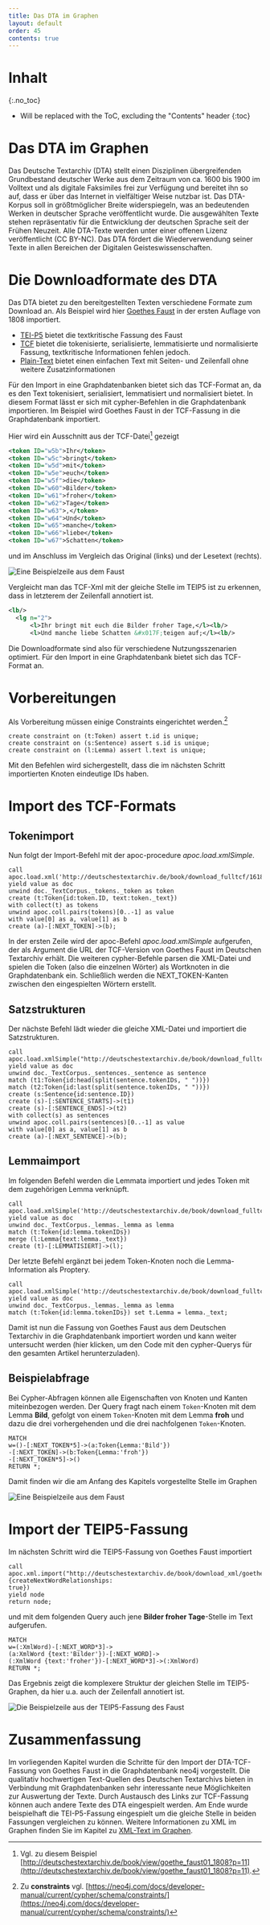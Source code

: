 ```yaml
---
title: Das DTA im Graphen
layout: default
order: 45
contents: true
---
```


# Inhalt
{:.no_toc}

* Will be replaced with the ToC, excluding the "Contents" header
{:toc}

# Das DTA im Graphen

Das Deutsche Textarchiv (DTA) stellt einen Disziplinen übergreifenden Grundbestand deutscher Werke aus dem Zeitraum von ca. 1600 bis 1900 im Volltext und als digitale Faksimiles frei zur Verfügung und bereitet ihn so auf, dass er über das Internet in vielfältiger Weise nutzbar ist. Das DTA-Korpus soll in größtmöglicher Breite widerspiegeln, was an bedeutenden Werken in deutscher Sprache veröffentlicht wurde. Die ausgewählten Texte stehen repräsentativ für die Entwicklung der deutschen Sprache seit der Frühen Neuzeit. Alle DTA-Texte werden unter einer offenen Lizenz veröffentlicht (CC BY-NC). Das DTA fördert die Wiederverwendung seiner Texte in allen Bereichen der Digitalen Geisteswissenschaften.

# Die Downloadformate des DTA

Das DTA bietet zu den bereitgestellten Texten verschiedene Formate zum Download an. Als Beispiel wird hier [Goethes Faust](http://deutschestextarchiv.de/book/show/goethe_faust01_1808) in der ersten Auflage von 1808 importiert.

+ [TEI-P5](http://deutschestextarchiv.de/book/download_xml/goethe_faust01_1808) bietet die textkritische Fassung des Faust
+ [TCF](http://deutschestextarchiv.de/book/download_fulltcf/16181) bietet die tokenisierte, serialisierte, lemmatisierte und normalisierte Fassung, textkritische Informationen fehlen jedoch.
+ [Plain-Text](http://deutschestextarchiv.de/book/download_txt/goethe_faust01_1808) bietet einen einfachen Text mit Seiten- und Zeilenfall ohne weitere Zusatzinformationen

Für den Import in eine Graphdatenbanken bietet sich das TCF-Format an, da es den Text tokenisiert, serialisiert, lemmatisiert und normalisiert bietet. In diesem Format lässt er sich mit cypher-Befehlen in die Graphdatenbank importieren. Im Beispiel wird Goethes Faust in der TCF-Fassung in die Graphdatenbank importiert.

Hier wird ein Ausschnitt aus der TCF-Datei[^f332] gezeigt

~~~xml
<token ID="w5b">Ihr</token>
<token ID="w5c">bringt</token>
<token ID="w5d">mit</token>
<token ID="w5e">euch</token>
<token ID="w5f">die</token>
<token ID="w60">Bilder</token>
<token ID="w61">froher</token>
<token ID="w62">Tage</token>
<token ID="w63">,</token>
<token ID="w64">Und</token>
<token ID="w65">manche</token>
<token ID="w66">liebe</token>
<token ID="w67">Schatten</token>
~~~

und im Anschluss im Vergleich das Original (links) und der Lesetext (rechts).

![Eine Beispielzeile aus dem Faust](Bilder/Faust-S11-Faks.png)

Vergleicht man das TCF-Xml mit der gleiche Stelle im TEIP5 ist zu erkennen, dass in letzterem der Zeilenfall annotiert ist.

~~~xml
<lb/>
  <lg n="2">
      <l>Ihr bringt mit euch die Bilder froher Tage,</l><lb/>
      <l>Und manche liebe Schatten &#x017F;teigen auf;</l><lb/>
~~~

Die Downloadformate sind also für verschiedene Nutzungsszenarien optimiert. Für den Import in eine Graphdatenbank bietet sich das TCF-Format an.

# Vorbereitungen

Als Vorbereitung müssen einige Constraints eingerichtet werden.[^0235]

~~~cypher
create constraint on (t:Token) assert t.id is unique;
create constraint on (s:Sentence) assert s.id is unique;
create constraint on (l:Lemma) assert l.text is unique;
~~~

Mit den Befehlen wird sichergestellt, dass die im nächsten Schritt importierten Knoten eindeutige IDs haben.

# Import des TCF-Formats

## Tokenimport

Nun folgt der Import-Befehl mit der apoc-procedure *apoc.load.xmlSimple*.

~~~cypher
call apoc.load.xml('http://deutschestextarchiv.de/book/download_fulltcf/16181') yield value as doc
unwind doc._TextCorpus._tokens._token as token
create (t:Token{id:token.ID, text:token._text})
with collect(t) as tokens
unwind apoc.coll.pairs(tokens)[0..-1] as value
with value[0] as a, value[1] as b
create (a)-[:NEXT_TOKEN]->(b);
~~~

In der ersten Zeile wird der apoc-Befehl *apoc.load.xmlSimple* aufgerufen, der als Argument die URL der TCF-Version von Goethes Faust im Deutschen Textarchiv erhält. Die weiteren cypher-Befehle parsen die XML-Datei und spielen die Token (also die einzelnen Wörter) als Wortknoten in die Graphdatenbank ein. Schließlich werden die NEXT_TOKEN-Kanten zwischen den eingespielten Wörtern erstellt.

## Satzstrukturen

Der nächste Befehl lädt wieder die gleiche XML-Datei und importiert die Satzstrukturen.

~~~cypher
call apoc.load.xmlSimple("http://deutschestextarchiv.de/book/download_fulltcf/16181") yield value as doc
unwind doc._TextCorpus._sentences._sentence as sentence
match (t1:Token{id:head(split(sentence.tokenIDs, " "))})
match (t2:Token{id:last(split(sentence.tokenIDs, " "))})
create (s:Sentence{id:sentence.ID})
create (s)-[:SENTENCE_STARTS]->(t1)
create (s)-[:SENTENCE_ENDS]->(t2)
with collect(s) as sentences
unwind apoc.coll.pairs(sentences)[0..-1] as value
with value[0] as a, value[1] as b
create (a)-[:NEXT_SENTENCE]->(b);
~~~

## Lemmaimport

Im folgenden Befehl werden die Lemmata importiert und jedes Token mit dem zugehörigen Lemma verknüpft.

~~~cypher
call apoc.load.xmlSimple('http://deutschestextarchiv.de/book/download_fulltcf/16181') yield value as doc
unwind doc._TextCorpus._lemmas._lemma as lemma
match (t:Token{id:lemma.tokenIDs})
merge (l:Lemma{text:lemma._text})
create (t)-[:LEMMATISIERT]->(l);
~~~

Der letzte Befehl ergänzt bei jedem Token-Knoten noch die Lemma-Information als Proptery.

~~~cypher
call apoc.load.xmlSimple('http://deutschestextarchiv.de/book/download_fulltcf/16181') yield value as doc
unwind doc._TextCorpus._lemmas._lemma as lemma
match (t:Token{id:lemma.tokenIDs}) set t.Lemma = lemma._text;
~~~

Damit ist nun die Fassung von Goethes Faust aus dem Deutschen Textarchiv in die Graphdatenbank importiert worden und kann weiter untersucht werden (hier klicken, um den Code mit den cypher-Querys für den gesamten Artikel herunterzuladen).

## Beispielabfrage

Bei Cypher-Abfragen können alle Eigenschaften von Knoten und Kanten miteinbezogen werden. Der Query fragt nach einem `Token`-Knoten mit dem Lemma **Bild**, gefolgt von einem `Token`-Knoten mit dem Lemma **froh** und dazu die drei vorhergehenden und die drei nachfolgenen `Token`-Knoten.

~~~cypher
MATCH
w=()-[:NEXT_TOKEN*5]->(a:Token{Lemma:'Bild'})
-[:NEXT_TOKEN]->(b:Token{Lemma:'froh'})
-[:NEXT_TOKEN*5]->()
RETURN *;
~~~

Damit finden wir die am Anfang des Kapitels vorgestellte Stelle im Graphen

![Eine Beispielzeile aus dem Faust](Bilder/TEI2Graph/BilderFroherTage.png)


# Import der TEIP5-Fassung

Im nächsten Schritt wird die TEIP5-Fassung von Goethes Faust importiert

~~~cypher
call
apoc.xml.import("http://deutschestextarchiv.de/book/download_xml/goethe_faust01_1808",{createNextWordRelationships:
true})
yield node
return node;
~~~

und mit dem folgenden Query auch jene **Bilder froher Tage**-Stelle im Text aufgerufen.

~~~cypher
MATCH
w=(:XmlWord)-[:NEXT_WORD*3]->
(a:XmlWord {text:'Bilder'})-[:NEXT_WORD]->
(:XmlWord {text:'froher'})-[:NEXT_WORD*3]->(:XmlWord)
RETURN *;
~~~

Das Ergebnis zeigt die komplexere Struktur der gleichen Stelle im TEIP5-Graphen, da hier u.a. auch der Zeilenfall annotiert ist.

![Die Beispielzeile aus der TEIP5-Fassung des  Faust](Bilder/TEI2Graph/BilderFroherTageP5.png)

# Zusammenfassung
Im vorliegenden Kapitel wurden die Schritte für den Import der DTA-TCF-Fassung von Goethes Faust in die Graphdatenbank neo4j vorgestellt. Die qualitativ hochwertigen Text-Quellen des Deutschen Textarchivs bieten in Verbindung mit Graphdatenbanken sehr interessante neue Möglichkeiten zur Auswertung der Texte. Durch Austausch des Links zur TCF-Fassung können auch andere Texte des DTA eingespielt werden. Am Ende wurde beispielhaft die TEI-P5-Fassung eingespielt um die gleiche Stelle in beiden Fassungen vergleichen zu können. Weitere Informationen zu XML im Graphen finden Sie im Kapitel zu [XML-Text im Graphen](https://kuczera.github.io/Graphentechnologien/60_XML-Text-im-Graphen.html).

[^0235]: Zu __constraints__ vgl. [https://neo4j.com/docs/developer-manual/current/cypher/schema/constraints/](https://neo4j.com/docs/developer-manual/current/cypher/schema/constraints/)

[^f332]: Vgl. zu diesem Beispiel [http://deutschestextarchiv.de/book/view/goethe_faust01_1808?p=11](http://deutschestextarchiv.de/book/view/goethe_faust01_1808?p=11).
